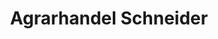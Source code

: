---
title: "Agrarhandel Schneider"
url: /riedenburg/agrarhandel-schneider/
shop: Landwirtschaftlich
---